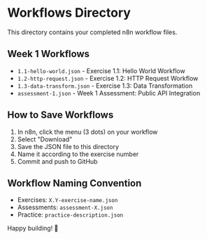 # Workflows Directory

This directory contains your completed n8n workflow files.

## Week 1 Workflows

- `1.1-hello-world.json` - Exercise 1.1: Hello World Workflow
- `1.2-http-request.json` - Exercise 1.2: HTTP Request Workflow
- `1.3-data-transform.json` - Exercise 1.3: Data Transformation
- `assessment-1.json` - Week 1 Assessment: Public API Integration

## How to Save Workflows

1. In n8n, click the menu (3 dots) on your workflow
2. Select "Download"
3. Save the JSON file to this directory
4. Name it according to the exercise number
5. Commit and push to GitHub

## Workflow Naming Convention

- Exercises: `X.Y-exercise-name.json`
- Assessments: `assessment-X.json`
- Practice: `practice-description.json`

Happy building! 🚀
